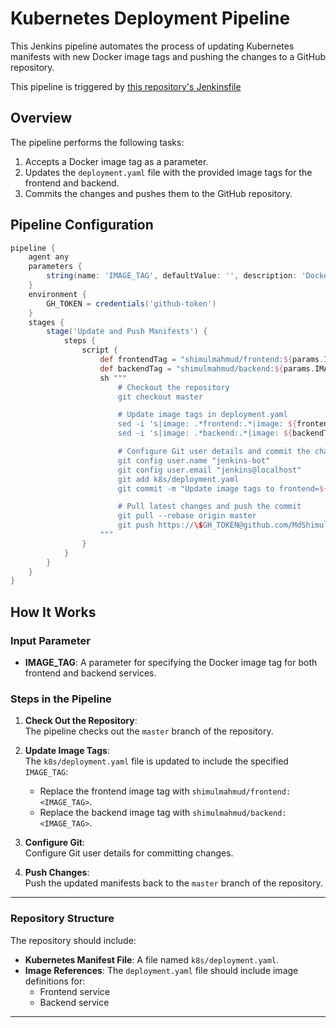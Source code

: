 # Kubernetes Deployment Pipeline

This Jenkins pipeline automates the process of updating Kubernetes manifests with new Docker image tags and pushing the changes to a GitHub repository.

This pipeline is triggered by [this repository's Jenkinsfile](https://github.com/MdShimulMahmud/goal-projects.git)

## Overview

The pipeline performs the following tasks:
1. Accepts a Docker image tag as a parameter.
2. Updates the `deployment.yaml` file with the provided image tags for the frontend and backend.
3. Commits the changes and pushes them to the GitHub repository.

## Pipeline Configuration

```groovy
pipeline {
    agent any
    parameters {
        string(name: 'IMAGE_TAG', defaultValue: '', description: 'Docker image tag for frontend and backend')
    }
    environment {
        GH_TOKEN = credentials('github-token')  
    }
    stages {
        stage('Update and Push Manifests') {
            steps {
                script {
                    def frontendTag = "shimulmahmud/frontend:${params.IMAGE_TAG}"
                    def backendTag = "shimulmahmud/backend:${params.IMAGE_TAG}"
                    sh """
                        # Checkout the repository
                        git checkout master

                        # Update image tags in deployment.yaml
                        sed -i 's|image: .*frontend:.*|image: ${frontendTag}|' k8s/deployment.yaml
                        sed -i 's|image: .*backend:.*|image: ${backendTag}|' k8s/deployment.yaml

                        # Configure Git user details and commit the changes
                        git config user.name "jenkins-bot"
                        git config user.email "jenkins@localhost"
                        git add k8s/deployment.yaml
                        git commit -m "Update image tags to frontend=${frontendTag}, backend=${backendTag}"

                        # Pull latest changes and push the commit
                        git pull --rebase origin master
                        git push https://\$GH_TOKEN@github.com/MdShimulMahmud/goal-projects-infra.git master
                    """
                }
            }
        }
    }
}

```

## How It Works

### Input Parameter

- **IMAGE_TAG**: A parameter for specifying the Docker image tag for both frontend and backend services.

### Steps in the Pipeline

1. **Check Out the Repository**:  
   The pipeline checks out the `master` branch of the repository.

2. **Update Image Tags**:  
   The `k8s/deployment.yaml` file is updated to include the specified `IMAGE_TAG`:
   - Replace the frontend image tag with `shimulmahmud/frontend:<IMAGE_TAG>`.
   - Replace the backend image tag with `shimulmahmud/backend:<IMAGE_TAG>`.

3. **Configure Git**:  
   Configure Git user details for committing changes.

4. **Push Changes**:  
   Push the updated manifests back to the `master` branch of the repository.

---

### Repository Structure

The repository should include:
- **Kubernetes Manifest File**: A file named `k8s/deployment.yaml`.
- **Image References**: The `deployment.yaml` file should include image definitions for:
  - Frontend service
  - Backend service

---